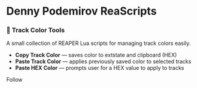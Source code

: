 # Denny Podemirov ReaScripts

### 🎨 Track Color Tools

A small collection of REAPER Lua scripts for managing track colors easily.

- **Copy Track Color** — saves color to extstate and clipboard (HEX)
- **Paste Track Color** — applies previously saved color to selected tracks
- **Paste HEX Color** — prompts user for a HEX value to apply to tracks

Follow
